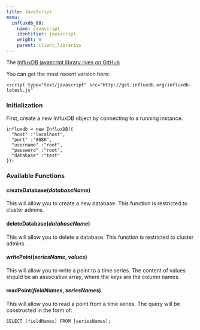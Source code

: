 ```yaml
---
title: JavaScript
menu:
  influxdb_08:
    name: Javascript
    identifier: javascript
    weight: 0
    parent: client_libraries
---
```


The [InfluxDB javascript library lives on GitHub](https://github.com/influxdb/influxdb-js)

You can get the most recent version here:

    <script type="text/javascript" src="http://get.influxdb.org/influxdb-latest.js"

### Initialization

First, create a new InfluxDB object by connecting to a running instance.

    influxdb = new InfluxDB({
      "host" :"localhost",
      "port" :"8086",
      "username" :"root",
      "password" :"root",
      "database" :"test"
    });

### Available Functions

#### createDatabase(_databaseName_)

This will allow you to create a new database.
This function is restricted to cluster admins.

#### deleteDatabase(_databaseName_)

This will allow you to delete a database.
This function is restricted to cluster admins.

#### writePoint(_seriesName_, _values_)

This will allow you to write a point to a time series.
The content of values should be an associative array,
where the keys are the column names.

#### readPoint(_fieldNames_, _seriesNames_)

This will allow you to read a point from a time series.
The query will be constructed in the form of:

    SELECT [fieldNames] FROM [seriesNames];

